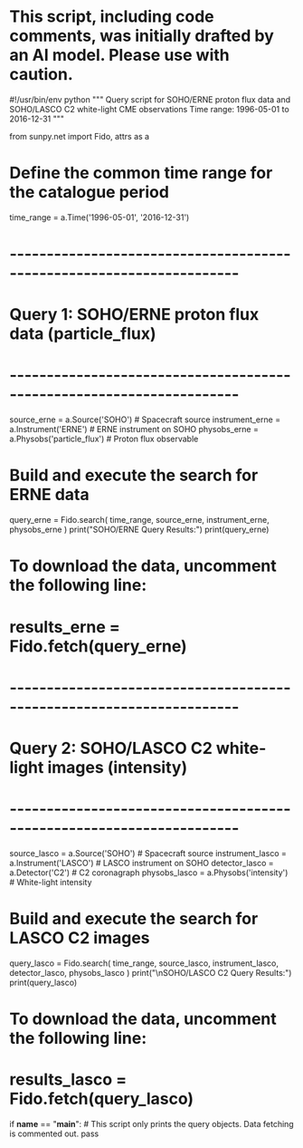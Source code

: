 # This script, including code comments, was initially drafted by an AI model. Please use with caution.

#!/usr/bin/env python
"""
Query script for SOHO/ERNE proton flux data and SOHO/LASCO C2 white-light CME observations
Time range: 1996-05-01 to 2016-12-31
"""

from sunpy.net import Fido, attrs as a

# Define the common time range for the catalogue period
time_range = a.Time('1996-05-01', '2016-12-31')

# ---------------------------------------------------------------------
# Query 1: SOHO/ERNE proton flux data (particle_flux)
# ---------------------------------------------------------------------
source_erne     = a.Source('SOHO')           # Spacecraft source
instrument_erne = a.Instrument('ERNE')       # ERNE instrument on SOHO
physobs_erne    = a.Physobs('particle_flux') # Proton flux observable

# Build and execute the search for ERNE data
query_erne = Fido.search(
    time_range,
    source_erne,
    instrument_erne,
    physobs_erne
)
print("SOHO/ERNE Query Results:")
print(query_erne)

# To download the data, uncomment the following line:
# results_erne = Fido.fetch(query_erne)

# ---------------------------------------------------------------------
# Query 2: SOHO/LASCO C2 white-light images (intensity)
# ---------------------------------------------------------------------
source_lasco     = a.Source('SOHO')          # Spacecraft source
instrument_lasco = a.Instrument('LASCO')      # LASCO instrument on SOHO
detector_lasco   = a.Detector('C2')           # C2 coronagraph
physobs_lasco    = a.Physobs('intensity')     # White-light intensity

# Build and execute the search for LASCO C2 images
query_lasco = Fido.search(
    time_range,
    source_lasco,
    instrument_lasco,
    detector_lasco,
    physobs_lasco
)
print("\nSOHO/LASCO C2 Query Results:")
print(query_lasco)

# To download the data, uncomment the following line:
# results_lasco = Fido.fetch(query_lasco)

if __name__ == "__main__":
    # This script only prints the query objects. Data fetching is commented out.
    pass
